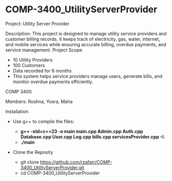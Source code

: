 # COMP-3400_UtilityServerProvider

Project: Utility Server Provider

Description: This project is designed to manage utility service providers and customer billing records. It keeps track of electricity, gas, water, internet, and mobile services while ensuring accurate billing, overdue payments, and service management.
Project Scope
- 10 Utility Providers
- 100 Customers
- Data recorded for 6 months
- This system helps service providers manage users, generate bills, and monitor overdue payments efficiently.

COMP 3400

Members: Roshna, Yosra, Maha

Installation
- Use g++ to compile the files:
  - **g++ -std=c++23 -o main main.cpp Admin.cpp Auth.cpp Database.cpp User.cpp Log.cpp bills.cpp servicesProvider.cpp -I.**
  - **./main**
 
- Clone the Reposity
   - git clone https://github.com/rzafarr/COMP-3400_UtilityServerProvider.git
   - cd COMP-3400_UtilityServerProvider
  

